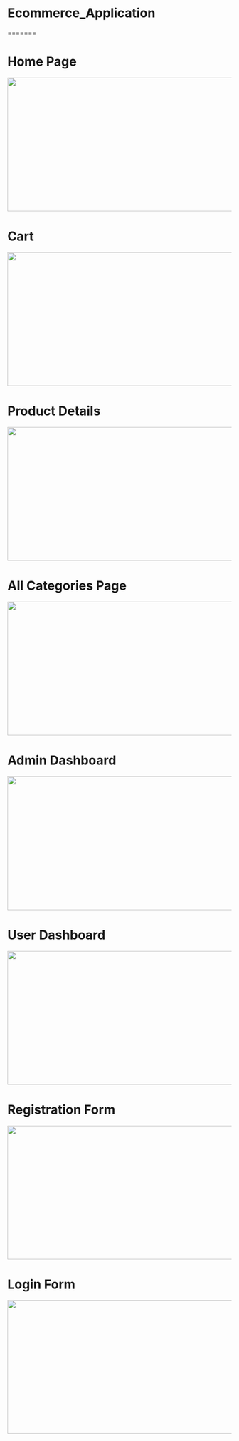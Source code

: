 # Ecommerce_Application
=======

# Home Page

<img src="https://github.com/user-attachments/assets/eb1bd8fc-1f38-4b61-827e-b686a20687de" width="700" height="300">




# Cart

<img src="https://github.com/user-attachments/assets/a5dea95d-fdb1-4c60-82e8-cc753fd5f56f" width="700" height="300">

# Product Details

<img src="https://github.com/user-attachments/assets/01dd2125-a0ba-49d0-be4b-6c9baf142d35" width="700" height="300">

# All Categories Page

<img src="https://github.com/user-attachments/assets/881afc2d-3577-445a-bd5d-a90a050d30cd" width="700" height="300">

# Admin Dashboard

<img src="https://github.com/user-attachments/assets/d26cfb30-a6ff-4390-828f-e9594875f12f" width="700" height="300">

# User Dashboard

<img src="https://github.com/user-attachments/assets/113cc267-4ac8-4ecb-87ce-2fae4ade7318" width="700" height="300">

# Registration Form

<img src="https://github.com/user-attachments/assets/8de0570c-5fbf-411c-a57a-c977d3c9329b" width="700" height="300">

# Login Form

<img src="https://github.com/user-attachments/assets/a1d1b069-f6fe-46b8-9332-ae93f55ef880" width="700" height="300">
